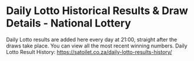 # Daily Lotto Historical Results & Draw Details - National Lottery
Daily Lotto results are added here every day at 21:00, straight after the draws take place. You can view all the most recent winning numbers. Daily Lotto Result History: https://satoilet.co.za/daily-lotto-results-history/
